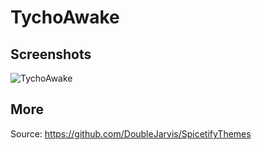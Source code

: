 # TychoAwake

## Screenshots

![TychoAwake](https://github.com/DoubleJarvis/SpicetifyThemes/raw/master/images/SpicetifyTychoAwake.png)

## More

Source: https://github.com/DoubleJarvis/SpicetifyThemes